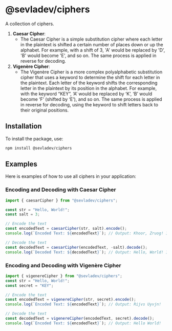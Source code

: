 # @sevladev/ciphers

A collection of ciphers.

1. **Caesar Cipher**:
   - The Caesar Cipher is a simple substitution cipher where each letter in the plaintext is shifted a certain number of places down or up the alphabet. For example, with a shift of 3, 'A' would be replaced by 'D', 'B' would become 'E', and so on. The same process is applied in reverse for decoding.
2. **Vigenère Cipher**:
   - The Vigenère Cipher is a more complex polyalphabetic substitution cipher that uses a keyword to determine the shift for each letter in the plaintext. Each letter of the keyword shifts the corresponding letter in the plaintext by its position in the alphabet. For example, with the keyword “KEY”, ‘A’ would be replaced by ‘K’, ‘B’ would become ‘F’ (shifted by ‘E’), and so on. The same process is applied in reverse for decoding, using the keyword to shift letters back to their original positions.​

## Installation

To install the package, use:

```sh
npm install @sevladev/ciphers
```

## Examples

Here is examples of how to use all ciphers in your application:

### Encoding and Decoding with Caesar Cipher

```js
import { caesarCipher } from "@sevladev/ciphers";

const str = "Hello, World!";
const salt = 3;

// Encode the text
const encodedText = caesarCipher(str, salt).encode();
console.log(`Encoded Text: ${encodedText}`); // Output: Khoor, Zruog! 123

// Decode the text
const decodedText = caesarCipher(encodedText, -salt).decode();
console.log(`Decoded Text: ${decodedText}`); // Output: Hello, World! 123
```

### Encoding and Decoding with Vigenère Cipher

```js
import { vigenereCipher } from "@sevladev/ciphers";
const str = "Hello, World!";
const secret = "KEY";

// Encode the text
const encodedText = vigenereCipher(str, secret).encode();
console.log(`Encoded Text: ${encodedText}`); // Output: Rijvs Uyvjn!

// Decode the text
const decodedText = vigenereCipher(encodedText, secret).decode();
console.log(`Encoded Text: ${encodedText}`); // Output: Hello World!
```
